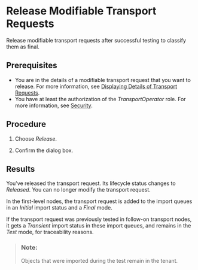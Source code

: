 <!-- loiob96d433b67804a928c64f011c5e74f54 -->

# Release Modifiable Transport Requests

Release modifiable transport requests after successful testing to classify them as final.



<a name="loiob96d433b67804a928c64f011c5e74f54__prereq_ohb_q5g_jgc"/>

## Prerequisites

-   You are in the details of a modifiable transport request that you want to release. For more information, see [Displaying Details of Transport Requests](displaying-details-of-transport-requests-0415f2f.md).
-   You have at least the authorization of the *TransportOperator* role. For more information, see [Security](../60-security/security-51939a4.md).



## Procedure

1.  Choose *Release*.

2.  Confirm the dialog box.




<a name="loiob96d433b67804a928c64f011c5e74f54__result_sky_dvg_jgc"/>

## Results

You've released the transport request. Its lifecycle status changes to *Released*. You can no longer modify the transport request.

In the first-level nodes, the transport request is added to the import queues in an *Initial* import status and a *Final* mode.

If the transport request was previously tested in follow-on transport nodes, it gets a *Transient* import status in these import queues, and remains in the *Test* mode, for traceability reasons.

> ### Note:  
> Objects that were imported during the test remain in the tenant.


